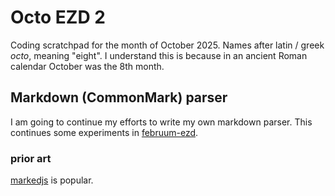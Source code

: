 
# Octo EZD 2

Coding scratchpad for the month of October 2025. Names after latin / greek _octo_, meaning "eight". I understand this is because in an ancient Roman calendar October was the 8th month.

## Markdown (CommonMark) parser

I am going to continue my efforts to write my own markdown parser. This continues some experiments in [februum-ezd](https://github.com/EagleLizard/februum-ezd/tree/main).

### prior art

[markedjs](https://github.com/markedjs/marked/tree/master) is popular.

